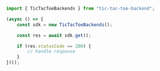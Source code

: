 <!-- Start SDK Example Usage -->
```typescript
import { TicTacToeBackends } from "tic-tac-toe-backend";

(async () => {
    const sdk = new TicTacToeBackends();

    const res = await sdk.get();

    if (res.statusCode == 200) {
        // handle response
    }
})();

```
<!-- End SDK Example Usage -->